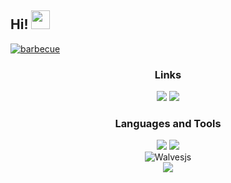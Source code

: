 ## Hi! <img src="https://raw.githubusercontent.com/iampavangandhi/iampavangandhi/master/gifs/Hi.gif" width="30px">
[![barbecue](https://i.hizliresim.com/tfentrr.png)](https://github.com/Walvesjs/)
<p align="center">
   
   <div align="center">
<h3>Links</h3>
   <a href="https://discord.com/users/734545539458269368" target"blank_"><img src="https://img.shields.io/badge/walves%20-111111.svg?&style=for-the-badge&logo=discord&logoColor=5662f6"></a>
   <a href="https://open.spotify.com/user/31eegdwmo455tqoshr3ab43d46ju?si=7e72560dd4e94636" target"blank_"><img src="https://img.shields.io/badge/Spotify%20-111111.svg?&style=for-the-badge&logo=spotify&logoColor=brightgreen"></a>

   <div align="center">
<h3>Languages and Tools   </h3>
    <a <img src="https://img.shields.io/badge/JavaScript%20-111111.svg?&style=for-the-badge&logo=JavaScript&logoColor=white"> </a>

<img src="https://img.shields.io/badge/Discord.Js%20-111111.svg?&style=for-the-badge&logo=Discord.Js&logoColor=white">
<img src="https://img.shields.io/badge/Visual%20Studio%20Code%20-111111.svg?&style=for-the-badge&logo=Visual%20Studio%20Code&logoColor=white>">
</div>
   <div align="center">

<img src="https://komarev.com/ghpvc/?username=Walvesjs&label=Ziyaretçi%20Sayısı&color=9c84ef" alt="Walvesjs"  />
 </div>

<div align="center">
   <a href="https://discord.com/users/734545539458269368" target="_blank">
      <img src="https://lanyard-profile-readme.vercel.app/api/734545539458269368">
   </a>
</div
